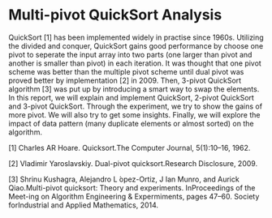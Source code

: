 # Multi-pivot QuickSort Analysis

QuickSort [1] has been implemented widely in practise since 1960s. Utilizing the divided and conquer, QuickSort gains good performance by choose one pivot to seperate the input array into two parts (one larger than pivot and another is smaller than pivot) in each iteration. It was thought that one pivot scheme was better than the multiple pivot scheme until dual pivot was proved better by implementation [2] in 2009. Then, 3-pivot QuickSort algorithm [3] was put up by introducing a smart way to swap the elements. In this report, we will explain and implement QuickSort, 2-pivot QuickSort and 3-pivot QuickSort. Through the experiment, we try to show the gains of more pivot. We will also try to get some insights. Finally, we will explore the impact of data pattern (many duplicate elements or almost sorted) on the algorithm.

[1] Charles AR Hoare. Quicksort.The Computer Journal, 5(1):10–16, 1962.

[2] Vladimir Yaroslavskiy. Dual-pivot quicksort.Research Disclosure, 2009.

[3] Shrinu Kushagra, Alejandro L ́opez-Ortiz, J Ian Munro, and Aurick Qiao.Multi-pivot quicksort: Theory and experiments. InProceedings of the Meet-ing on Algorithm Engineering & Expermiments, pages 47–60. Society forIndustrial and Applied Mathematics, 2014.
